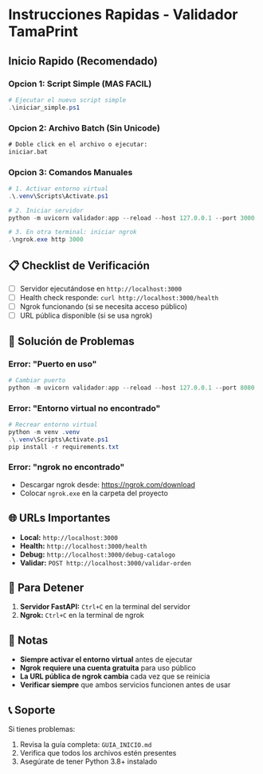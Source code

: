# Instrucciones Rapidas - Validador TamaPrint

## Inicio Rapido (Recomendado)

### Opcion 1: Script Simple (MAS FACIL)
```powershell
# Ejecutar el nuevo script simple
.\iniciar_simple.ps1
```

### Opcion 2: Archivo Batch (Sin Unicode)
```cmd
# Doble click en el archivo o ejecutar:
iniciar.bat
```

### Opcion 3: Comandos Manuales
```powershell
# 1. Activar entorno virtual
.\.venv\Scripts\Activate.ps1

# 2. Iniciar servidor
python -m uvicorn validador:app --reload --host 127.0.0.1 --port 3000

# 3. En otra terminal: iniciar ngrok
.\ngrok.exe http 3000
```

## 📋 Checklist de Verificación

- [ ] Servidor ejecutándose en `http://localhost:3000`
- [ ] Health check responde: `curl http://localhost:3000/health`
- [ ] Ngrok funcionando (si se necesita acceso público)
- [ ] URL pública disponible (si se usa ngrok)

## 🔧 Solución de Problemas

### Error: "Puerto en uso"
```powershell
# Cambiar puerto
python -m uvicorn validador:app --reload --host 127.0.0.1 --port 8080
```

### Error: "Entorno virtual no encontrado"
```powershell
# Recrear entorno virtual
python -m venv .venv
.\.venv\Scripts\Activate.ps1
pip install -r requirements.txt
```

### Error: "ngrok no encontrado"
- Descargar ngrok desde: https://ngrok.com/download
- Colocar `ngrok.exe` en la carpeta del proyecto

## 🌐 URLs Importantes

- **Local:** `http://localhost:3000`
- **Health:** `http://localhost:3000/health`
- **Debug:** `http://localhost:3000/debug-catalogo`
- **Validar:** `POST http://localhost:3000/validar-orden`

## 🛑 Para Detener

1. **Servidor FastAPI:** `Ctrl+C` en la terminal del servidor
2. **Ngrok:** `Ctrl+C` en la terminal de ngrok

## 📝 Notas

- **Siempre activar el entorno virtual** antes de ejecutar
- **Ngrok requiere una cuenta gratuita** para uso público
- **La URL pública de ngrok cambia** cada vez que se reinicia
- **Verificar siempre** que ambos servicios funcionen antes de usar

## 📞 Soporte

Si tienes problemas:
1. Revisa la guía completa: `GUIA_INICIO.md`
2. Verifica que todos los archivos estén presentes
3. Asegúrate de tener Python 3.8+ instalado 